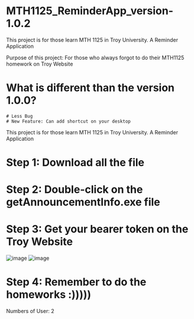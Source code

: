 # MTH1125_ReminderApp_version-1.0.2
This project is for those learn MTH 1125 in Troy University. A Reminder Application

Purpose of this project: For those who always forgot to do their MTH1125 homework on Troy Website

# What is different than the version 1.0.0?
    # Less Bug
    # New Feature: Can add shortcut on your desktop 

This project is for those learn MTH 1125 in Troy University. A Reminder Application
# Step 1: Download all the file
# Step 2: Double-click on the getAnnouncementInfo.exe file
# Step 3: Get your bearer token on the Troy Website 
![image](https://user-images.githubusercontent.com/126353303/229347885-fbdf5e2f-f46a-4c8c-b566-928b91fd3170.png)
![image](https://user-images.githubusercontent.com/126353303/229347891-8c69e28b-63e0-4b7c-8fe2-01615adac99f.png)

# Step 4: Remember to do the homeworks :)))))

Numbers of User: 2
